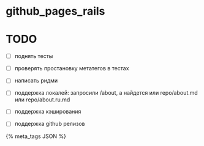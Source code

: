 github_pages_rails
==================

TODO
====

- [ ] поднять тесты
- [ ] проверять простановку метатегов в тестах
- [ ] написать ридми
- [ ] поддержка локалей: запросили /about, а найдется или repo/about.md или repo/about.ru.md
- [ ] поддержка кэширования
- [ ] поддержка github релизов


{% meta_tags JSON %}

